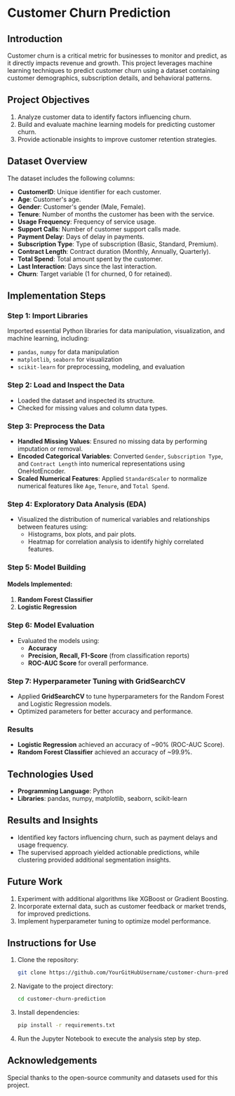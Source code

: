 # Customer Churn Prediction

## Introduction
Customer churn is a critical metric for businesses to monitor and predict, as it directly impacts revenue and growth. This project leverages machine learning techniques to predict customer churn using a dataset containing customer demographics, subscription details, and behavioral patterns.

## Project Objectives
1. Analyze customer data to identify factors influencing churn.
2. Build and evaluate machine learning models for predicting customer churn.
3. Provide actionable insights to improve customer retention strategies.

## Dataset Overview
The dataset includes the following columns:

- **CustomerID**: Unique identifier for each customer.
- **Age**: Customer's age.
- **Gender**: Customer's gender (Male, Female).
- **Tenure**: Number of months the customer has been with the service.
- **Usage Frequency**: Frequency of service usage.
- **Support Calls**: Number of customer support calls made.
- **Payment Delay**: Days of delay in payments.
- **Subscription Type**: Type of subscription (Basic, Standard, Premium).
- **Contract Length**: Contract duration (Monthly, Annually, Quarterly).
- **Total Spend**: Total amount spent by the customer.
- **Last Interaction**: Days since the last interaction.
- **Churn**: Target variable (1 for churned, 0 for retained).

## Implementation Steps

### Step 1: Import Libraries
Imported essential Python libraries for data manipulation, visualization, and machine learning, including:
- `pandas`, `numpy` for data manipulation
- `matplotlib`, `seaborn` for visualization
- `scikit-learn` for preprocessing, modeling, and evaluation

### Step 2: Load and Inspect the Data
- Loaded the dataset and inspected its structure.
- Checked for missing values and column data types.

### Step 3: Preprocess the Data
- **Handled Missing Values**: Ensured no missing data by performing imputation or removal.
- **Encoded Categorical Variables**: Converted `Gender`, `Subscription Type`, and `Contract Length` into numerical representations using OneHotEncoder.
- **Scaled Numerical Features**: Applied `StandardScaler` to normalize numerical features like `Age`, `Tenure`, and `Total Spend`.

### Step 4: Exploratory Data Analysis (EDA)
- Visualized the distribution of numerical variables and relationships between features using:
  - Histograms, box plots, and pair plots.
  - Heatmap for correlation analysis to identify highly correlated features.

### Step 5: Model Building
#### Models Implemented:
1. **Random Forest Classifier**
2. **Logistic Regression**

### Step 6: Model Evaluation
- Evaluated the models using:
  - **Accuracy**
  - **Precision, Recall, F1-Score** (from classification reports)
  - **ROC-AUC Score** for overall performance.

### Step 7: Hyperparameter Tuning with GridSearchCV
- Applied **GridSearchCV** to tune hyperparameters for the Random Forest and Logistic Regression models.
- Optimized parameters for better accuracy and performance.

### Results
- **Logistic Regression** achieved an accuracy of ~90% (ROC-AUC Score).
- **Random Forest Classifier** achieved an accuracy of ~99.9%.

## Technologies Used
- **Programming Language**: Python
- **Libraries**: pandas, numpy, matplotlib, seaborn, scikit-learn

## Results and Insights
- Identified key factors influencing churn, such as payment delays and usage frequency.
- The supervised approach yielded actionable predictions, while clustering provided additional segmentation insights.

## Future Work
1. Experiment with additional algorithms like XGBoost or Gradient Boosting.
2. Incorporate external data, such as customer feedback or market trends, for improved predictions.
3. Implement hyperparameter tuning to optimize model performance.

## Instructions for Use
1. Clone the repository:
   ```bash
   git clone https://github.com/YourGitHubUsername/customer-churn-prediction.git
   ```
2. Navigate to the project directory:
   ```bash
   cd customer-churn-prediction
   ```
3. Install dependencies:
   ```bash
   pip install -r requirements.txt
   ```
4. Run the Jupyter Notebook to execute the analysis step by step.

## Acknowledgements
Special thanks to the open-source community and datasets used for this project.

